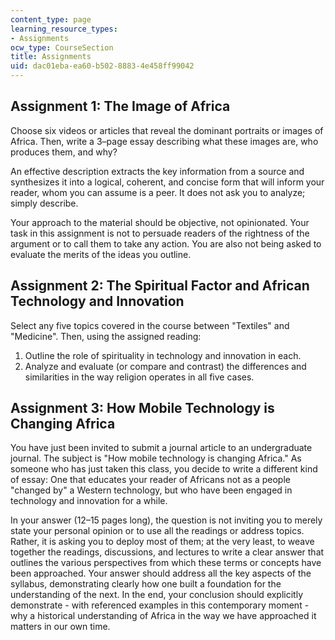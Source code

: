 ```yaml
---
content_type: page
learning_resource_types:
- Assignments
ocw_type: CourseSection
title: Assignments
uid: dac01eba-ea60-b502-8883-4e458ff99042
---
```


Assignment 1: The Image of Africa
---------------------------------

Choose six videos or articles that reveal the dominant portraits or images of Africa. Then, write a 3–page essay describing what these images are, who produces them, and why?

An effective description extracts the key information from a source and synthesizes it into a logical, coherent, and concise form that will inform your reader, whom you can assume is a peer. It does not ask you to analyze; simply describe.

Your approach to the material should be objective, not opinionated. Your task in this assignment is not to persuade readers of the rightness of the argument or to call them to take any action. You are also not being asked to evaluate the merits of the ideas you outline.

Assignment 2: The Spiritual Factor and African Technology and Innovation
------------------------------------------------------------------------

Select any five topics covered in the course between "Textiles" and "Medicine". Then, using the assigned reading:

1.  Outline the role of spirituality in technology and innovation in each.
2.  Analyze and evaluate (or compare and contrast) the differences and similarities in the way religion operates in all five cases.

Assignment 3: How Mobile Technology is Changing Africa
------------------------------------------------------

You have just been invited to submit a journal article to an undergraduate journal. The subject is "How mobile technology is changing Africa." As someone who has just taken this class, you decide to write a different kind of essay: One that educates your reader of Africans not as a people "changed by" a Western technology, but who have been engaged in technology and innovation for a while.

In your answer (12–15 pages long), the question is not inviting you to merely state your personal opinion or to use all the readings or address topics. Rather, it is asking you to deploy most of them; at the very least, to weave together the readings, discussions, and lectures to write a clear answer that outlines the various perspectives from which these terms or concepts have been approached. Your answer should address all the key aspects of the syllabus, demonstrating clearly how one built a foundation for the understanding of the next. In the end, your conclusion should explicitly demonstrate - with referenced examples in this contemporary moment - why a historical understanding of Africa in the way we have approached it matters in our own time.